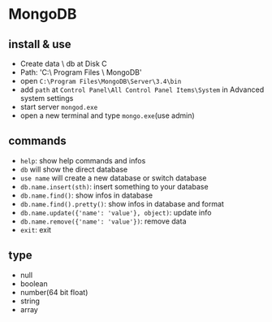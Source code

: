 # MongoDB

## install & use
- Create data \ db at Disk C
- Path: 'C:\ Program Files \ MongoDB'
- open `C:\Program Files\MongoDB\Server\3.4\bin`
- add `path` at `Control Panel\All Control Panel Items\System` in Advanced system settings
- start server `mongod.exe`
- open a new terminal and type `mongo.exe`(use admin)

## commands
- `help`: show help commands and infos
- `db` will show the direct database
- `use name` will create a new database or switch database
- `db.name.insert(sth)`: insert something to your database
- `db.name.find()`: show infos in database
- `db.name.find().pretty()`: show infos in database and format
- `db.name.update({'name': 'value'}, object)`: update info
- `db.name.remove({'name': 'value'})`: remove data
- `exit`: exit

## type
- null
- boolean
- number(64 bit float)
- string
- array
